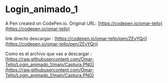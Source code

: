 #  Login_animado_1
A Pen created on CodePen.io. Original URL: [https://codepen.io/omar-tello](https://codepen.io/omar-tello)

link directo descargar : [https://codepen.io/omar-tello/pen/ZEyYQrj](https://codepen.io/omar-tello/pen/ZEyYQrj)

Como es el archivo que vas a descargar : [https://raw.githubusercontent.com/Omar-Tello/Login_animado_1/main/Captura.PNG](https://raw.githubusercontent.com/Omar-Tello/Login_animado_1/main/Captura.PNG)
